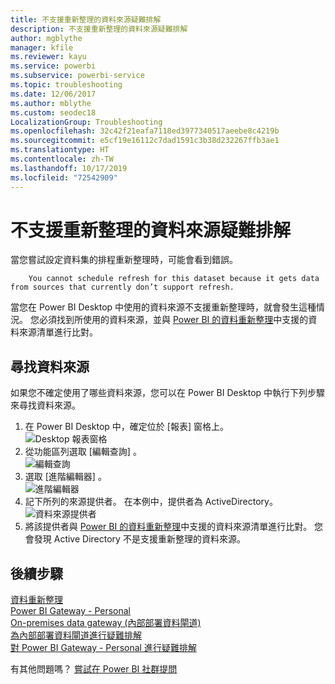 ```yaml
---
title: 不支援重新整理的資料來源疑難排解
description: 不支援重新整理的資料來源疑難排解
author: mgblythe
manager: kfile
ms.reviewer: kayu
ms.service: powerbi
ms.subservice: powerbi-service
ms.topic: troubleshooting
ms.date: 12/06/2017
ms.author: mblythe
ms.custom: seodec18
LocalizationGroup: Troubleshooting
ms.openlocfilehash: 32c42f21eafa7118ed3977340517aeebe8c4219b
ms.sourcegitcommit: e5cf19e16112c7dad1591c3b38d232267ffb3ae1
ms.translationtype: HT
ms.contentlocale: zh-TW
ms.lasthandoff: 10/17/2019
ms.locfileid: "72542909"
---
```

# <a name="troubleshooting-unsupported-data-source-for-refresh"></a>不支援重新整理的資料來源疑難排解
當您嘗試設定資料集的排程重新整理時，可能會看到錯誤。

        You cannot schedule refresh for this dataset because it gets data from sources that currently don’t support refresh.

當您在 Power BI Desktop 中使用的資料來源不支援重新整理時，就會發生這種情況。 您必須找到所使用的資料來源，並與 [Power BI 的資料重新整理](refresh-data.md)中支援的資料來源清單進行比對。 

## <a name="find-the-data-source"></a>尋找資料來源
如果您不確定使用了哪些資料來源，您可以在 Power BI Desktop 中執行下列步驟來尋找資料來源。  

1. 在 Power BI Desktop 中，確定位於 [報表]  窗格上。  
   ![Desktop 報表窗格](media/service-admin-troubleshoot-unsupported-data-source-for-refresh/tshoot-report-pane.png)
2. 從功能區列選取 [編輯查詢]  。  
   ![編輯查詢](media/service-admin-troubleshoot-unsupported-data-source-for-refresh/tshoot-edit-queries.png)
3. 選取 [進階編輯器]  。  
   ![進階編輯器](media/service-admin-troubleshoot-unsupported-data-source-for-refresh/tshoot-advanced-editor.png)
4. 記下所列的來源提供者。  在本例中，提供者為 ActiveDirectory。  
   ![資料來源提供者](media/service-admin-troubleshoot-unsupported-data-source-for-refresh/tshoot-provider.png)
5. 將該提供者與 [Power BI 的資料重新整理](refresh-data.md)中支援的資料來源清單進行比對。  您會發現 Active Directory 不是支援重新整理的資料來源。  

## <a name="next-steps"></a>後續步驟
[資料重新整理](refresh-data.md)  
[Power BI Gateway - Personal](service-gateway-personal-mode.md)  
[On-premises data gateway (內部部署資料閘道)](service-gateway-onprem.md)  
[為內部部署資料閘道進行疑難排解](service-gateway-onprem-tshoot.md)  
[對 Power BI Gateway - Personal 進行疑難排解](service-admin-troubleshooting-power-bi-personal-gateway.md)  

有其他問題嗎？ [嘗試在 Power BI 社群提問](http://community.powerbi.com/)

